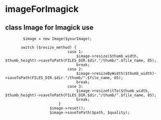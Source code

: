 # imageForImagick
class Image for Imagick
use 
  -----------------------------
            $image = new Image($yourImage);
           
           switch ($resize_method) {
								case 1:
									$image->resize($thumb_width, $thumb_height)->saveToPath(FILES_DIR.$dir."/thumb/".$file_name, 85);
									break;
								case 2:
									$image->resizeByWidth($thumb_width)->saveToPath(FILES_DIR.$dir."/thumb/".$file_name, 85);
									break;
								case 3:
									$image->resizeFitTo($thumb_width, $thumb_height)->saveToPath(FILES_DIR.$dir."/thumb/".$file_name, 85);
									break;
							}
						$image->reset();
						$image->saveToPath($path, $quality);
